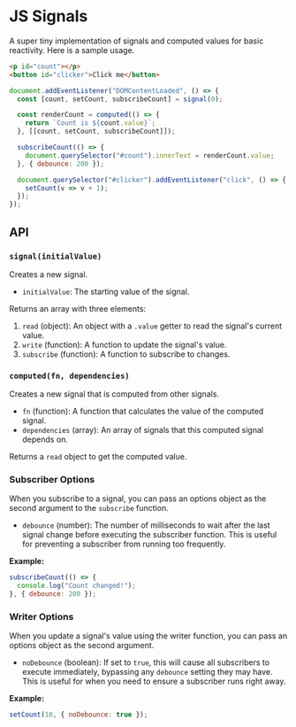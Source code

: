 # JS Signals

A super tiny implementation of signals and computed values for basic reactivity. Here is a sample usage.

```html
<p id="count"></p>
<button id="clicker">Click me</button>
```

```js
document.addEventListener("DOMContentLoaded", () => {
  const [count, setCount, subscribeCount] = signal(0);

  const renderCount = computed(() => {
    return `Count is ${count.value}`;
  }, [[count, setCount, subscribeCount]]);

  subscribeCount(() => {
    document.querySelector("#count").innerText = renderCount.value;
  }, { debounce: 200 });

  document.querySelector("#clicker").addEventListener("click", () => {
    setCount(v => v + 1);
  });
});
```

## API

### `signal(initialValue)`

Creates a new signal.

* `initialValue`: The starting value of the signal.

Returns an array with three elements:
1. `read` (object): An object with a `.value` getter to read the signal's current value.
2. `write` (function): A function to update the signal's value.
3. `subscribe` (function): A function to subscribe to changes.

### `computed(fn, dependencies)`

Creates a new signal that is computed from other signals.

* `fn` (function): A function that calculates the value of the computed signal.
* `dependencies` (array): An array of signals that this computed signal depends on.

Returns a `read` object to get the computed value.

### Subscriber Options

When you subscribe to a signal, you can pass an options object as the second argument to the `subscribe` function.

* `debounce` (number): The number of milliseconds to wait after the last signal change before executing the subscriber function. This is useful for preventing a subscriber from running too frequently.

**Example:**

```js
subscribeCount(() => {
  console.log("Count changed!");
}, { debounce: 200 });
```

### Writer Options

When you update a signal's value using the writer function, you can pass an options object as the second argument.

*   `noDebounce` (boolean): If set to `true`, this will cause all subscribers to execute immediately, bypassing any `debounce` setting they may have. This is useful for when you need to ensure a subscriber runs right away.

**Example:**

```js
setCount(10, { noDebounce: true });
```

